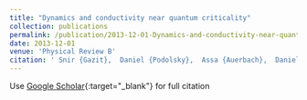 ```yaml
---
title: "Dynamics and conductivity near quantum criticality"
collection: publications
permalink: /publication/2013-12-01-Dynamics-and-conductivity-near-quantum-criticality
date: 2013-12-01
venue: 'Physical Review B'
citation: ' Snir {Gazit},  Daniel {Podolsky},  Assa {Auerbach},  Daniel {Arovas}, &quot;Dynamics and conductivity near quantum criticality.&quot; Physical Review B, 2013.'
---
```

Use [Google Scholar](https://scholar.google.com/scholar?q=Dynamics+and+conductivity+near+quantum+criticality){:target="_blank"} for full citation